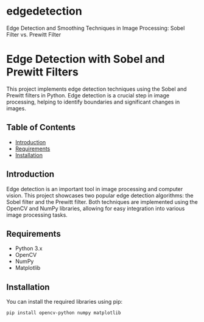 # edgedetection
Edge Detection and Smoothing Techniques in Image Processing: Sobel Filter vs. Prewitt Filter
# Edge Detection with Sobel and Prewitt Filters

This project implements edge detection techniques using the Sobel and Prewitt filters in Python. Edge detection is a crucial step in image processing, helping to identify boundaries and significant changes in images.

## Table of Contents

- [Introduction](#introduction)
- [Requirements](#requirements)
- [Installation](#installation)

## Introduction

Edge detection is an important tool in image processing and computer vision. This project showcases two popular edge detection algorithms: the Sobel filter and the Prewitt filter. Both techniques are implemented using the OpenCV and NumPy libraries, allowing for easy integration into various image processing tasks.

## Requirements

- Python 3.x
- OpenCV
- NumPy
- Matplotlib
## Installation
You can install the required libraries using pip:

```bash
pip install opencv-python numpy matplotlib
